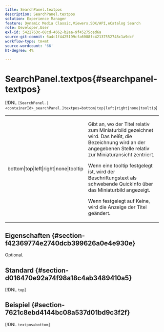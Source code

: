 ```yaml
---
title: SearchPanel.textpos
description: SearchPanel.textpos
solution: Experience Manager
feature: Dynamic Media Classic,Viewers,SDK/API,eCatalog Search
role: Developer,User
exl-id: 5422763c-68cd-4662-b2aa-9f45275ced6a
source-git-commit: 6a4c1f4425199cfa6088fc42137552748c1a9dcf
workflow-type: tm+mt
source-wordcount: '66'
ht-degree: 4%

---
```


# SearchPanel.textpos{#searchpanel-textpos}

[!DNL `[SearchPanel.|<containerId>_searchPanel.]textpos=bottom|top|left|right|none|tooltip`]

<table id="table_2B109D2F91E64B5382B31921C3780FA5"> 
 <tbody> 
  <tr> 
   <td colname="col1"> <p><span class="codeph"> bottom|top|left|right|none|tooltip</span> </p> </td> 
   <td colname="col2"> <p> Gibt an, wo der Titel relativ zum Miniaturbild gezeichnet wird. Das heißt, die Bezeichnung wird an der angegebenen Stelle relativ zur Miniaturansicht zentriert. </p> <p>Wenn eine <span class="codeph"> tooltip</span> festgelegt ist, wird der Beschriftungstext als schwebende QuickInfo über das Miniaturbild angezeigt. </p> <p>Wenn festgelegt auf <span class="codeph"> Keine</span>, wird die Anzeige der Titel geändert. </p> </td> 
  </tr> 
 </tbody> 
</table>

## Eigenschaften {#section-f42369774e2740dcb399626a0e4e930e}

Optional.

## Standard {#section-d016470e92a74f98a18c4ab3489410a5}

[!DNL `top`]

## Beispiel {#section-7621c8ebd4144bc08a537d01bd9c3f2f}

[!DNL `textpos=bottom`]
